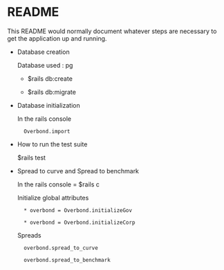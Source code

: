 # README

This README would normally document whatever steps are necessary to get the
application up and running.

* Database creation

    Database used : pg
    
    * $rails db:create
    
    * $rails db:migrate

* Database initialization

    In the rails console 
    
        Overbond.import

* How to run the test suite
    
    $rails test

* Spread to curve and Spread to benchmark

    In the rails console  =  $rails c

    Initialize global attributes

        * overbond = Overbond.initializeGov

        * overbond = Overbond.initializeCorp

    Spreads

        overbond.spread_to_curve

        overbond.spread_to_benchmark

